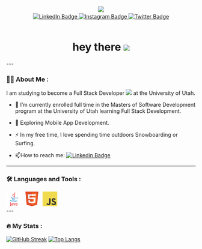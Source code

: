 <div id="header" align="center">
  <img src="https://media3.giphy.com/media/qgQUggAC3Pfv687qPC/giphy.gif?cid=ecf05e47tqvk9gboitj52g5vfjcy33p5s1mjnfzenls6unm2&rid=giphy.gif&ct=g" width="300"/>
  <div id="badges">
  <a href="[your-linkedin-URL](https://www.linkedin.com/in/stuart-kirkham-2b900b205/)">
    <img src="https://img.shields.io/badge/LinkedIn-blue?style=for-the-badge&logo=linkedin&logoColor=white" alt="LinkedIn Badge"/>
  </a>
    <a href="[your-instagram-URL](https://www.instagram.com/_stulander_/)">
    <img src="https://img.shields.io/badge/Instagram-red?style=for-the-badge&logo=instagram&logoColor=white" alt="Instagram Badge"/>
  </a>
  <a href="[your-twitter-URL](https://twitter.com/_Stulander_)">
    <img src="https://img.shields.io/badge/Twitter-blue?style=for-the-badge&logo=twitter&logoColor=white" alt="Twitter Badge"/>
  </a>
</div>
  <img src="https://komarev.com/ghpvc/?username=your-github-stuartkirkham&style=flat-square&color=blue" alt=""/>
  <h1>
  hey there
  <img src="https://media.giphy.com/media/hvRJCLFzcasrR4ia7z/giphy.gif" width="30px"/>
</h1>
</div>
---

### :man_technologist: About Me :
I am studying to become a Full Stack Developer <img src="https://media.giphy.com/media/WUlplcMpOCEmTGBtBW/giphy.gif" width="30"> at the University of Utah.

- :telescope: I’m currently enrolled full time in the Masters of Software Development program at the University of Utah learning Full Stack Development.

- :seedling: Exploring Mobile App Development.

- :zap: In my free time, I love spending time outdoors Snowboarding or Surfing.

- :mailbox:How to reach me: [![Linkedin Badge](https://img.shields.io/badge/-kakbar-blue?style=flat&logo=Linkedin&logoColor=white)](https://www.linkedin.com/in/stuart-kirkham-2b900b205/)
---

### :hammer_and_wrench: Languages and Tools :
<div>
  <img src="https://github.com/devicons/devicon/blob/master/icons/java/java-original-wordmark.svg" title="Java" alt="Java" width="40" height="40"/>&nbsp;
  <img src="https://github.com/devicons/devicon/blob/master/icons/html5/html5-original.svg" title="HTML5" alt="HTML" width="40" height="40"/>&nbsp;
  <img src="https://github.com/devicons/devicon/blob/master/icons/javascript/javascript-original.svg" title="JavaScript" alt="JavaScript" width="40" height="40"/>&nbsp;
</div>
---

### :fire: My Stats :
[![GitHub Streak](http://github-readme-streak-stats.herokuapp.com?user=stuartkirkham&theme=dark&background=000000)](https://git.io/streak-stats)
[![Top Langs](https://github-readme-stats.vercel.app/api/top-langs/?username=stuartkirkham&layout=compact&theme=vision-friendly-dark)](https://github.com/anuraghazra/github-readme-stats)



